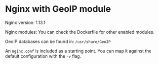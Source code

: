 Nginx with GeoIP module
=======================

Nginx version: 1.13.1

Nginx modules:
You can check the Dockerfile for other enabled modules.

GeoIP databases can be found in: `/usr/share/GeoIP`

An `nginx.conf` is included as a starting point. You can map it against the
default configuration with the `-v` flag.
